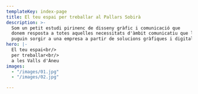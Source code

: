 ```yaml
---
templateKey: index-page
title: El teu espai per treballar al Pallars Sobirà
description: >-
  Som un petit estudi pirinenc de disseny gràfic i comunicació que
  donem resposta a totes aquelles necessitats d'àmbit comunicatiu que li
  puguin sorgir a una empresa a partir de solucions gràfiques i digitals
hero: |-
  El teu espai<br/>
  per treballar<br/>
  a les Valls d'Àneu
images:
  - "/images/01.jpg"
  - "/images/02.jpg"

---
```

